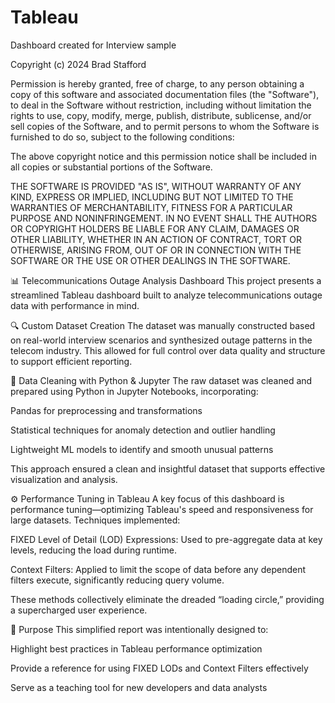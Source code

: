 # Tableau
Dashboard created for Interview sample

Copyright (c) 2024 Brad Stafford

Permission is hereby granted, free of charge, to any person obtaining a copy of this software and associated documentation files (the "Software"), to deal in the Software without restriction, including without limitation the rights to use, copy, modify, merge, publish, distribute, sublicense, and/or sell copies of the Software, and to permit persons to whom the Software is furnished to do so, subject to the following conditions:

The above copyright notice and this permission notice shall be included in all copies or substantial portions of the Software.

THE SOFTWARE IS PROVIDED "AS IS", WITHOUT WARRANTY OF ANY KIND, EXPRESS OR IMPLIED, INCLUDING BUT NOT LIMITED TO THE WARRANTIES OF MERCHANTABILITY, FITNESS FOR A PARTICULAR PURPOSE AND NONINFRINGEMENT. IN NO EVENT SHALL THE AUTHORS OR COPYRIGHT HOLDERS BE LIABLE FOR ANY CLAIM, DAMAGES OR OTHER LIABILITY, WHETHER IN AN ACTION OF CONTRACT, TORT OR OTHERWISE, ARISING FROM, OUT OF OR IN CONNECTION WITH THE SOFTWARE OR THE USE OR OTHER DEALINGS IN THE SOFTWARE.



📊 Telecommunications Outage Analysis Dashboard
This project presents a streamlined Tableau dashboard built to analyze telecommunications outage data with performance in mind.

🔍 Custom Dataset Creation
The dataset was manually constructed based on real-world interview scenarios and synthesized outage patterns in the telecom industry. This allowed for full control over data quality and structure to support efficient reporting.

🧹 Data Cleaning with Python & Jupyter
The raw dataset was cleaned and prepared using Python in Jupyter Notebooks, incorporating:

Pandas for preprocessing and transformations

Statistical techniques for anomaly detection and outlier handling

Lightweight ML models to identify and smooth unusual patterns

This approach ensured a clean and insightful dataset that supports effective visualization and analysis.

⚙️ Performance Tuning in Tableau
A key focus of this dashboard is performance tuning—optimizing Tableau's speed and responsiveness for large datasets. Techniques implemented:

FIXED Level of Detail (LOD) Expressions: Used to pre-aggregate data at key levels, reducing the load during runtime.

Context Filters: Applied to limit the scope of data before any dependent filters execute, significantly reducing query volume.

These methods collectively eliminate the dreaded “loading circle,” providing a supercharged user experience.

🎯 Purpose
This simplified report was intentionally designed to:

Highlight best practices in Tableau performance optimization

Provide a reference for using FIXED LODs and Context Filters effectively

Serve as a teaching tool for new developers and data analysts

